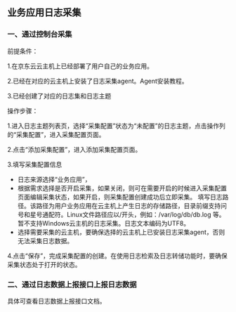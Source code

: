 ## 业务应用日志采集
### 一、通过控制台采集

前提条件：

1.在京东云云主机上已经部署了用户自己的业务应用。

2.已经在对应的云主机上安装了日志采集agent。Agent安装教程。

3.已经创建了对应的日志集和日志主题

操作步骤：

1.进入日志主题列表页，选择“采集配置”状态为“未配置”的日志主题，点击操作列的“采集配置”，进入采集配置页面。

2.点击“添加采集配置”，进入添加采集配置页面。

3.填写采集配置信息

- 日志来源选择“业务应用”，
- 根据需求选择是否开启采集，如果关闭，则可在需要开启的时候进入采集配置页面编辑采集状态，如果开启，则采集配置创建成功后立即采集。
填写日志路径。该路径为用户业务应用在云主机上产生日志的存储路径，目录前缀支持问号和星号通配符。Linux文件路径应以/开头，例如：/var/log/db/db.log 等。暂不支持Windows云主机的日志采集。日志文本编码为UTF8。
- 选择需要采集的云主机，要确保选择的云主机上已安装日志采集agent，否则无法采集日志数据。

4.点击“保存”，完成采集配置的创建。在使用日志检索及日志转储功能时，要确保采集状态处于打开的状态。

### 二、通过日志数据上报接口上报日志数据

具体可查看日志数据上报接口文档。
